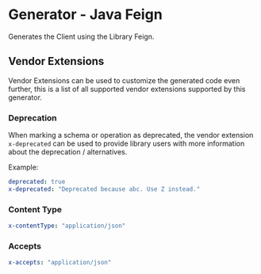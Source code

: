 # Generator - Java Feign

Generates the Client using the Library Feign.

## Vendor Extensions

Vendor Extensions can be used to customize the generated code even further, this is a list of all supported vendor extensions supported by this generator.

### Deprecation

When marking a schema or operation as deprecated, the vendor extension `x-deprecated` can be used to provide library users with more information about the deprecation / alternatives.

Example:

```yaml
deprecated: true
x-deprecated: "Deprecated because abc. Use Z instead."
```

### Content Type

```yaml
x-contentType: "application/json"
```

### Accepts

```yaml
x-accepts: "application/json"
```
